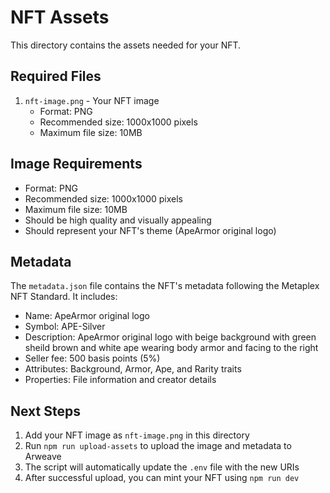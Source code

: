 # NFT Assets

This directory contains the assets needed for your NFT.

## Required Files

1. `nft-image.png` - Your NFT image
   - Format: PNG
   - Recommended size: 1000x1000 pixels
   - Maximum file size: 10MB

## Image Requirements

- Format: PNG
- Recommended size: 1000x1000 pixels
- Maximum file size: 10MB
- Should be high quality and visually appealing
- Should represent your NFT's theme (ApeArmor original logo)

## Metadata

The `metadata.json` file contains the NFT's metadata following the Metaplex NFT Standard. It includes:

- Name: ApeArmor original logo
- Symbol: APE-Silver
- Description: ApeArmor original logo with beige background with green sheild brown and white ape wearing body armor and facing to the right
- Seller fee: 500 basis points (5%)
- Attributes: Background, Armor, Ape, and Rarity traits
- Properties: File information and creator details

## Next Steps

1. Add your NFT image as `nft-image.png` in this directory
2. Run `npm run upload-assets` to upload the image and metadata to Arweave
3. The script will automatically update the `.env` file with the new URIs
4. After successful upload, you can mint your NFT using `npm run dev`
